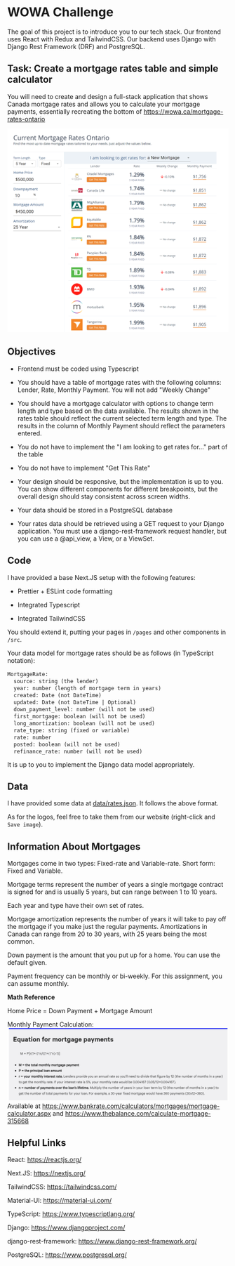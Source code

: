 # WOWA Challenge

The goal of this project is to introduce you to our tech stack. Our frontend uses React with Redux and TailwindCSS. Our backend uses Django with Django Rest Framework (DRF) and PostgreSQL.

## Task: Create a mortgage rates table and simple calculator

You will need to create and design a full-stack application that shows Canada mortgage rates and allows you to calculate your mortgage payments, essentially recreating the bottom of https://wowa.ca/mortgage-rates-ontario

![](docs/mortgage_rates_page.PNG)

## Objectives

* Frontend must be coded using Typescript

* You should have a table of mortgage rates with the following columns: Lender, Rate, Monthly Payment. You will not add "Weekly Change"

* You should have a mortgage calculator with options to change term length and type based on the data available. The results shown in the rates table should reflect the current selected term length and type. The results in the column of Monthly Payment should reflect the parameters entered.

* You do not have to implement the "I am looking to get rates for..." part of the table

* You do not have to implement "Get This Rate"

* Your design should be responsive, but the implementation is up to you. You can show different components for different breakpoints, but the overall design should stay consistent across screen widths.

* Your data should be stored in a PostgreSQL database

* Your rates data should be retrieved using a GET request to your Django application. You must use a django-rest-framework request handler, but you can use a @api_view, a View, or a ViewSet. 

## Code

I have provided a base Next.JS setup with the following features:

* Prettier + ESLint code formatting

* Integrated Typescript

* Integrated TailwindCSS

You should extend it, putting your pages in `/pages` and other components in `/src`.

Your data model for mortgage rates should be as follows (in TypeScript notation):

```
MortgageRate:
  source: string (the lender)
  year: number (length of mortgage term in years)
  created: Date (not DateTime)
  updated: Date (not DateTime | Optional)
  down_payment_level: number (will not be used)
  first_mortgage: boolean (will not be used)
  long_amortization: boolean (will not be used)
  rate_type: string (fixed or variable)
  rate: number
  posted: boolean (will not be used)
  refinance_rate: number (will not be used)
```

It is up to you to implement the Django data model appropriately.

## Data

I have provided some data at [data/rates.json](data/rates.json). It follows the above format.

As for the logos, feel free to take them from our website (right-click and `Save image`). 

## Information About Mortgages

Mortgages come in two types: Fixed-rate and Variable-rate. Short form: Fixed and Variable. 

Mortgage terms represent the number of years a single mortgage contract is signed for and is usually 5 years, but can range between 1 to 10 years. 

Each year and type have their own set of rates. 

Mortgage amortization represents the number of years it will take to pay off the mortgage if you make just the regular payments. Amortizations in Canada can range from 20 to 30 years, with 25 years being the most common.

Down payment is the amount that you put up for a home. You can use the default given.

Payment frequency can be monthly or bi-weekly. For this assignment, you can assume monthly.

**Math Reference**

Home Price = Down Payment + Mortgage Amount

Monthly Payment Calculation:
![](docs/mortgage_calculation.PNG)
Available at https://www.bankrate.com/calculators/mortgages/mortgage-calculator.aspx and https://www.thebalance.com/calculate-mortgage-315668

## Helpful Links

React: https://reactjs.org/

Next.JS: https://nextjs.org/

TailwindCSS: https://tailwindcss.com/

Material-UI: https://material-ui.com/

TypeScript: https://www.typescriptlang.org/

Django: https://www.djangoproject.com/

django-rest-framework: https://www.django-rest-framework.org/

PostgreSQL: https://www.postgresql.org/




